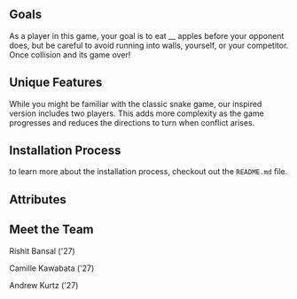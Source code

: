 ## Goals
As a player in this game, your goal is to eat __ apples before your opponent does, but be careful to avoid running into walls, yourself, or your competitor. Once collision and its game over!

## Unique Features
While you might be familiar with the classic snake game, our inspired version includes two players. This adds more complexity as the game progresses and reduces the directions to turn when conflict arises.

## Installation Process
to learn more about the installation process, checkout out the `README.md` file.

## Attributes

## Meet the Team

Rishit Bansal ('27)

Camille Kawabata ('27)

Andrew Kurtz ('27)

